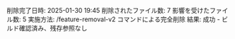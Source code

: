 削除完了日時: 2025-01-30 19:45
削除されたファイル数: 7
影響を受けたファイル数: 5
実施方法: /feature-removal-v2 コマンドによる完全削除
結果: 成功 - ビルド確認済み、残存参照なし